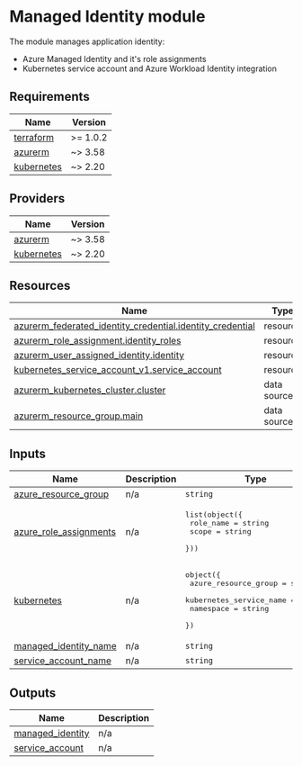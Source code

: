 <!-- BEGIN_TF_DOCS -->
# Managed Identity module
The module manages application identity:
- Azure Managed Identity and it's role assignments
- Kubernetes service account and Azure Workload Identity integration

## Requirements

| Name | Version |
|------|---------|
| <a name="requirement_terraform"></a> [terraform](#requirement\_terraform) | >= 1.0.2 |
| <a name="requirement_azurerm"></a> [azurerm](#requirement\_azurerm) | ~> 3.58 |
| <a name="requirement_kubernetes"></a> [kubernetes](#requirement\_kubernetes) | ~> 2.20 |

## Providers

| Name | Version |
|------|---------|
| <a name="provider_azurerm"></a> [azurerm](#provider\_azurerm) | ~> 3.58 |
| <a name="provider_kubernetes"></a> [kubernetes](#provider\_kubernetes) | ~> 2.20 |

## Resources

| Name | Type |
|------|------|
| [azurerm_federated_identity_credential.identity_credential](https://registry.terraform.io/providers/hashicorp/azurerm/latest/docs/resources/federated_identity_credential) | resource |
| [azurerm_role_assignment.identity_roles](https://registry.terraform.io/providers/hashicorp/azurerm/latest/docs/resources/role_assignment) | resource |
| [azurerm_user_assigned_identity.identity](https://registry.terraform.io/providers/hashicorp/azurerm/latest/docs/resources/user_assigned_identity) | resource |
| [kubernetes_service_account_v1.service_account](https://registry.terraform.io/providers/hashicorp/kubernetes/latest/docs/resources/service_account_v1) | resource |
| [azurerm_kubernetes_cluster.cluster](https://registry.terraform.io/providers/hashicorp/azurerm/latest/docs/data-sources/kubernetes_cluster) | data source |
| [azurerm_resource_group.main](https://registry.terraform.io/providers/hashicorp/azurerm/latest/docs/data-sources/resource_group) | data source |

## Inputs

| Name | Description | Type | Default | Required |
|------|-------------|------|---------|:--------:|
| <a name="input_azure_resource_group"></a> [azure\_resource\_group](#input\_azure\_resource\_group) | n/a | `string` | n/a | yes |
| <a name="input_azure_role_assignments"></a> [azure\_role\_assignments](#input\_azure\_role\_assignments) | n/a | <pre>list(object({<br>    role_name = string<br>    scope     = string<br>  }))</pre> | n/a | yes |
| <a name="input_kubernetes"></a> [kubernetes](#input\_kubernetes) | n/a | <pre>object({<br>    azure_resource_group    = string<br>    kubernetes_service_name = string<br>    namespace               = string<br>  })</pre> | n/a | yes |
| <a name="input_managed_identity_name"></a> [managed\_identity\_name](#input\_managed\_identity\_name) | n/a | `string` | n/a | yes |
| <a name="input_service_account_name"></a> [service\_account\_name](#input\_service\_account\_name) | n/a | `string` | `null` | no |

## Outputs

| Name | Description |
|------|-------------|
| <a name="output_managed_identity"></a> [managed\_identity](#output\_managed\_identity) | n/a |
| <a name="output_service_account"></a> [service\_account](#output\_service\_account) | n/a |
<!-- END_TF_DOCS -->